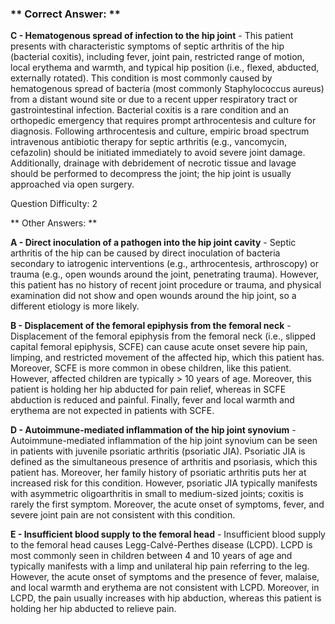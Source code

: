 ### ** Correct Answer: **

**C - Hematogenous spread of infection to the hip joint** - This patient presents with characteristic symptoms of septic arthritis of the hip (bacterial coxitis), including fever, joint pain, restricted range of motion, local erythema and warmth, and typical hip position (i.e., flexed, abducted, externally rotated). This condition is most commonly caused by hematogenous spread of bacteria (most commonly Staphylococcus aureus) from a distant wound site or due to a recent upper respiratory tract or gastrointestinal infection. Bacterial coxitis is a rare condition and an orthopedic emergency that requires prompt arthrocentesis and culture for diagnosis. Following arthrocentesis and culture, empiric broad spectrum intravenous antibiotic therapy for septic arthritis (e.g., vancomycin, cefazolin) should be initiated immediately to avoid severe joint damage. Additionally, drainage with debridement of necrotic tissue and lavage should be performed to decompress the joint; the hip joint is usually approached via open surgery.

Question Difficulty: 2

** Other Answers: **

**A - Direct inoculation of a pathogen into the hip joint cavity** - Septic arthritis of the hip can be caused by direct inoculation of bacteria secondary to iatrogenic interventions (e.g., arthrocentesis, arthroscopy) or trauma (e.g., open wounds around the joint, penetrating trauma). However, this patient has no history of recent joint procedure or trauma, and physical examination did not show and open wounds around the hip joint, so a different etiology is more likely.

**B - Displacement of the femoral epiphysis from the femoral neck** - Displacement of the femoral epiphysis from the femoral neck (i.e., slipped capital femoral epiphysis, SCFE) can cause acute onset severe hip pain, limping, and restricted movement of the affected hip, which this patient has. Moreover, SCFE is more common in obese children, like this patient. However, affected children are typically > 10 years of age. Moreover, this patient is holding her hip abducted for pain relief, whereas in SCFE abduction is reduced and painful. Finally, fever and local warmth and erythema are not expected in patients with SCFE.

**D - Autoimmune-mediated inflammation of the hip joint synovium** - Autoimmune-mediated inflammation of the hip joint synovium can be seen in patients with juvenile psoriatic arthritis (psoriatic JIA). Psoriatic JIA is defined as the simultaneous presence of arthritis and psoriasis, which this patient has. Moreover, her family history of psoriatic arthritis puts her at increased risk for this condition. However, psoriatic JIA typically manifests with asymmetric oligoarthritis in small to medium-sized joints; coxitis is rarely the first symptom. Moreover, the acute onset of symptoms, fever, and severe joint pain are not consistent with this condition.

**E - Insufficient blood supply to the femoral head** - Insufficient blood supply to the femoral head causes Legg-Calvé-Perthes disease (LCPD). LCPD is most commonly seen in children between 4 and 10 years of age and typically manifests with a limp and unilateral hip pain referring to the leg. However, the acute onset of symptoms and the presence of fever, malaise, and local warmth and erythema are not consistent with LCPD. Moreover, in LCPD, the pain usually increases with hip abduction, whereas this patient is holding her hip abducted to relieve pain.

